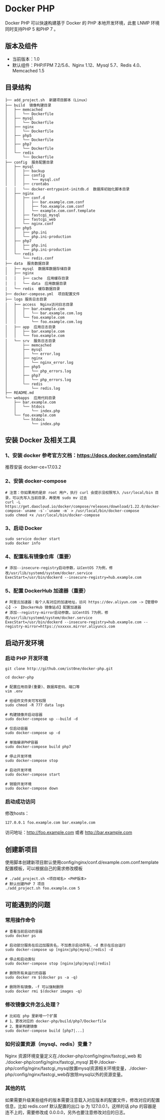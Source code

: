 # Docker PHP

Docker PHP 可以快速构建基于 Docker 的 PHP 本地开发环境，此套 LNMP 环境同时支持PHP 5 和PHP 7 。

## 版本及组件

* 当前版本：1.0
* 默认组件：PHP/FPM 7.2/5.6、Nginx 1.12、Mysql 5.7、Redis 4.0、Memcached 1.5

## 目录结构

    ├── add_project.sh  新建项目脚本（Linux）
    ├── build  镜像构建目录
    │   ├── memcached
    │   │   └── Dockerfile
    │   ├── mysql
    │   │   └── Dockerfile
    │   ├── nginx
    │   │   └── Dockerfile
    │   ├── php5
    │   │   └── Dockerfile
    │   ├── php7
    │   │   └── Dockerfile
    │   └── redis
    │       └── Dockerfile
    ├── config  服务配置目录
    │   ├── mysql
    │   │   ├── backup
    │   │   ├── config
    │   │   │   └── mysql.cnf
    │   │   ├── crontabs
    │   │   └── docker-entrypoint-initdb.d  数据库初始化脚本目录
    │   ├── nginx
    │   │   ├── conf.d
    │   │   │   ├── bar.example.com.conf
    │   │   │   ├── foo.example.com.conf
    │   │   │   └── example.com.conf.template
    │   │   ├── fastcgi_mysql
    │   │   ├── fastcgi_web
    │   │   └── nginx.conf
    │   ├── php5
    │   │   ├── php.ini
    │   │   └── php.ini-production
    │   ├── php7
    │   │   ├── php.ini
    │   │   └── php.ini-production
    │   └── redis
    │       └── redis.conf
    ├── data  服务数据目录
    │   ├── mysql  数据库数据存储目录
    │   ├── nginx
    │   │   ├── cache  应用缓存目录
    │   │   └── data  应用数据目录
    │   └── redis  缓存数据目录
    ├── docker-compose.yml  项目配置文件
    ├── logs 服务日志目录
    │   ├── access  Nginx访问日志目录
    │   │   ├── bar.example.com
    │   │   │   └── bar.example.com.log
    │   │   └── foo.example.com
    │   │       └── foo.example.com.log
    │   ├── app  应用日志目录
    │   │   ├── bar.example.com
    │   │   └── foo.example.com
    │   └── srv  服务日志目录
    │       ├── memcached
    │       ├── mysql
    │       │   └── error.log
    │       ├── nginx
    │       │   └── nginx_error.log
    │       ├── php5
    │       │   └── php_errors.log
    │       ├── php7
    │       │   └── php_errors.log
    │       └── redis
    │           └── redis.log
    ├── README.md
    └── webapps  应用代码目录
        ├── bar.example.com
        │   └── htdocs
        │       └── index.php
        └── foo.example.com
            └── htdocs
                └── index.php

## 安装 Docker 及相关工具

### 1、安装 docker 参考官方文档：https://docs.docker.com/install/

推荐安装 docker-ce=17.03.2

### 2、安装 docker-compose

    # 注意：你如果用的是非 root 用户，执行 curl 会提示没权限写入 /usr/local/bin 目录，可以先写入当前目录，再使用 sudo mv 过去
    curl -L https://get.daocloud.io/docker/compose/releases/download/1.22.0/docker-compose-`uname -s`-`uname -m` > /usr/local/bin/docker-compose
    sudo chmod +x /usr/local/bin/docker-compose

### 3、启动 Docker

    sudo service docker start
    sudo docker info

### 4、配置私有镜像仓库（重要）

    # 添加--insecure-registry启动参数，以CentOS 7为例，修改/usr/lib/systemd/system/docker.service
    ExecStart=/usr/bin/dockerd --insecure-registry=hub.example.com

### 5、配置 DockerHub 加速器（重要）

    # 阿里云加速器：每个人有对应的加速地址，访问 https://dev.aliyun.com ->【管理中心】-> 【DockerHub 镜像站点】配置加速器
    # 添加--registry-mirror启动参数，以CentOS 7为例，修改/usr/lib/systemd/system/docker.service
    ExecStart=/usr/bin/dockerd --insecure-registry=hub.example.com --registry-mirror=https://xxxxxx.mirror.aliyuncs.com

## 启动开发环境

### 启动 PHP 开发环境

    git clone http://github.com/ist0ne/docker-php.git

    cd docker-php

    # 配置应用目录(重要)、数据库密码、端口等
    vim .env
    
    # 给组件文件夹可写权限
    sudo chmod -R 777 data logs

    # 构建镜像并启动容器
    sudo docker-compose up --build -d

    # 仅启动容器
    sudo docker-compose up -d

    # 单独编译PHP容器
    sudo docker-compose build php7

    # 停止开发环境
    sudo docker-compose stop

    # 启动开发环境
    sudo docker-compose start

    # 销毁开发环境
    sudo docker-compose down


### 启动成功访问

修改hosts：

    127.0.0.1 foo.example.com bar.example.com

访问地址：http://foo.example.com 或者 http://bar.example.com

## 创建新项目

使用脚本创建新项目默认使用config/nginx/conf.d/example.com.conf.template配置模板，可以根据自己的需求修改模板

    # ./add_project.sh <项目域名> <PHP版本>
    # 默认创建PHP 7 项目
    ./add_project.sh foo.example.com 5

## 可能遇到的问题

### 常用操作命令

    # 查看当前启动的容器
    sudo docker ps
    
    # 启动部分服务在后边加服务名，不加表示启动所有，-d 表示在后台运行
    sudo docker-compose up [nginx|php|mysql|redis] -d
    
    # 停止和启动类似
    sudo docker-compose stop [nginx|php|mysql|redis]

    # 删除所有未运行的容器
    sudo docker rm $(docker ps -a -q)

    # 删除所有镜像，-f 可以强制删除
    sudo docker rmi $(docker images -q)

### 修改镜像文件怎么处理？
    
    # 比如在 php 里新增一个扩展
    # 1、更改对应的 docker-php/build/php7/Dockerfile
    # 2、重新构建镜像
    sudo docker-compose build [php7|...]

### 如何设置资源（mysql、redis）变量？

Nginx 资源环境变量定义在./docker-php/config/nginx/fastcgi_web 和 ./docker-php/config/nginx/fastcgi_mysql
其中./docker-php/config/nginx/fastcgi_mysql放置mysql资源相关环境变量，./docker-php/config/nginx/fastcgi_web存放除mysql以外的资源变量。

### 其他的坑

如果需要升级某些组件的版本需要注意载入对应版本的配置文件，修改对应的配置信息，比如 redis.conf 默认配置的出口 ip 为 127.0.0.1，这样的话 php 的容器是连不上的，需要修改成 0.0.0.0，另外也要注意修改对应的日志。

